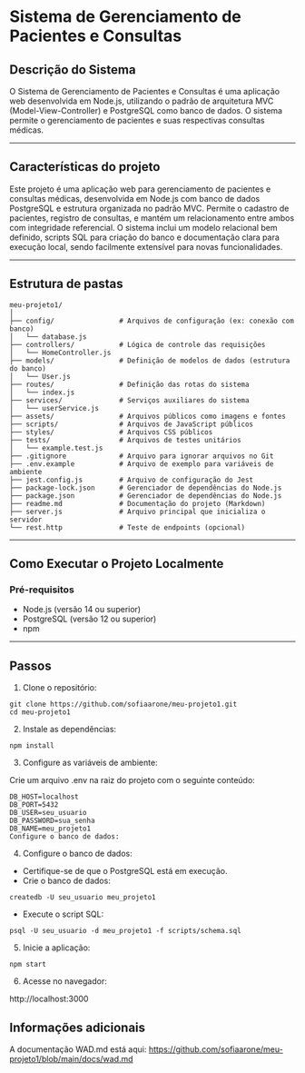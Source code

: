 # Sistema de Gerenciamento de Pacientes e Consultas
## Descrição do Sistema

O Sistema de Gerenciamento de Pacientes e Consultas é uma aplicação web desenvolvida em Node.js, utilizando o padrão de arquitetura MVC (Model-View-Controller) e PostgreSQL como banco de dados. O sistema permite o gerenciamento de pacientes e suas respectivas consultas médicas.

---
## Características do projeto

Este projeto é uma aplicação web para gerenciamento de pacientes e consultas médicas, desenvolvida em Node.js com banco de dados PostgreSQL e estrutura organizada no padrão MVC. Permite o cadastro de pacientes, registro de consultas, e mantém um relacionamento entre ambos com integridade referencial. O sistema inclui um modelo relacional bem definido, scripts SQL para criação do banco e documentação clara para execução local, sendo facilmente extensível para novas funcionalidades.

---
## Estrutura de pastas 

```
meu-projeto1/
│
├── config/                # Arquivos de configuração (ex: conexão com banco)
│   └── database.js
├── controllers/           # Lógica de controle das requisições
│   └── HomeController.js
├── models/                # Definição de modelos de dados (estrutura do banco)
│   └── User.js
├── routes/                # Definição das rotas do sistema
│   └── index.js
├── services/              # Serviços auxiliares do sistema
│   └── userService.js
├── assets/                # Arquivos públicos como imagens e fontes
├── scripts/               # Arquivos de JavaScript públicos
├── styles/                # Arquivos CSS públicos
├── tests/                 # Arquivos de testes unitários
│   └── example.test.js
├── .gitignore             # Arquivo para ignorar arquivos no Git
├── .env.example           # Arquivo de exemplo para variáveis de ambiente
├── jest.config.js         # Arquivo de configuração do Jest
├── package-lock.json      # Gerenciador de dependências do Node.js
├── package.json           # Gerenciador de dependências do Node.js
├── readme.md              # Documentação do projeto (Markdown)
├── server.js              # Arquivo principal que inicializa o servidor
└── rest.http              # Teste de endpoints (opcional)

```
---

##  Como Executar o Projeto Localmente
### Pré-requisitos

- Node.js (versão 14 ou superior)
- PostgreSQL (versão 12 ou superior)
- npm
---
## Passos

1. Clone o repositório:
```
git clone https://github.com/sofiaarone/meu-projeto1.git
cd meu-projeto1
```
2. Instale as dependências:
```
npm install
```
3. Configure as variáveis de ambiente:

Crie um arquivo .env na raiz do projeto com o seguinte conteúdo:

```
DB_HOST=localhost
DB_PORT=5432
DB_USER=seu_usuario
DB_PASSWORD=sua_senha
DB_NAME=meu_projeto1
Configure o banco de dados:
```
4. Configure o banco de dados:
- Certifique-se de que o PostgreSQL está em execução.
- Crie o banco de dados:
```
createdb -U seu_usuario meu_projeto1
```
- Execute o script SQL:
```
psql -U seu_usuario -d meu_projeto1 -f scripts/schema.sql
```
5. Inicie a aplicação:
```
npm start
```
6. Acesse no navegador:

http://localhost:3000

## Informações adicionais

A documentação WAD.md está aqui: https://github.com/sofiaarone/meu-projeto1/blob/main/docs/wad.md

